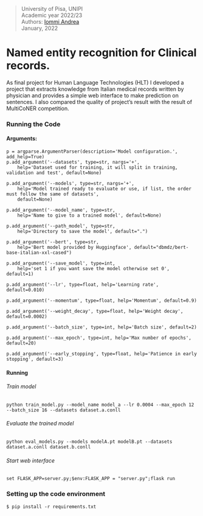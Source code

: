 > University of Pisa, UNIPI \
> Academic year 2022/23 \
> Authors: [Iommi Andrea]() \
> January, 2022
> 
# Named entity recognition for Clinical records.

As final project for Human Language Technologies (HLT) I developed a project that extracts knowledge from Italian medical records written by physician and provides a simple web interface to make prediction on sentences. I also compared the quality of project’s result with the  result of MultiCoNER competition.

### Running the Code

#### Arguments:
```
p = argparse.ArgumentParser(description='Model configuration.', add_help=True)
p.add_argument('--datasets', type=str, nargs='+',
    help='Dataset used for training, it will split in training, validation and test', default=None)
    
p.add_argument('--models', type=str, nargs='+',
    help='Model trained ready to evaluate or use, if list, the order must follow the same of datasets',
    default=None)
    
p.add_argument('--model_name', type=str,
    help='Name to give to a trained model', default=None)
    
p.add_argument('--path_model', type=str,
    help='Directory to save the model', default=".")
    
p.add_argument('--bert', type=str,
    help='Bert model provided by Huggingface', default="dbmdz/bert-base-italian-xxl-cased")

p.add_argument('--save_model', type=int,
    help='set 1 if you want save the model otherwise set 0', default=1)

p.add_argument('--lr', type=float, help='Learning rate', default=0.010)
    
p.add_argument('--momentum', type=float, help='Momentum', default=0.9)
    
p.add_argument('--weight_decay', type=float, help='Weight decay', default=0.0002)
    
p.add_argument('--batch_size', type=int, help='Batch size', default=2)
    
p.add_argument('--max_epoch', type=int, help='Max number of epochs', default=20)
    
p.add_argument('--early_stopping', type=float, help='Patience in early stopping', default=3)
``` 

#### Running 

###### Train model
```
python train_model.py --model_name model_a --lr 0.0004 --max_epoch 12 --batch_size 16 --datasets dataset.a.conll
```

###### Evaluate the trained model
```
python eval_models.py --models modelA.pt modelB.pt --datasets dataset.a.conll dataset.b.conll
```


###### Start web interface

```
set FLASK_APP=server.py;$env:FLASK_APP = "server.py";flask run
```
### Setting up the code environment

```
$ pip install -r requirements.txt
```